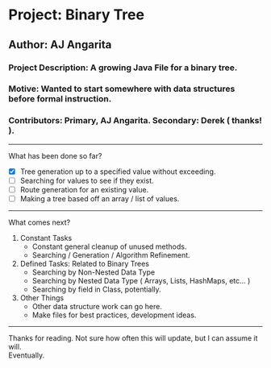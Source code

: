 # Project: Binary Tree
## Author: **AJ Angarita**
### Project Description: A growing Java File for a binary tree.
### Motive: Wanted to start somewhere with data structures before formal instruction.
### Contributors: Primary, AJ Angarita. Secondary: Derek ( thanks! ).
---

What has been done so far?
- [x] Tree generation up to a specified value without exceeding.
- [ ] Searching for values to see if they exist.
- [ ] Route generation for an existing value.
- [ ] Making a tree based off an array / list of values.

---

What comes next?
1. Constant Tasks
    - Constant general cleanup of unused methods.
    - Searching / Generation / Algorithm Refinement.
2. Defined Tasks: Related to Binary Trees
    - Searching by Non-Nested Data Type
    - Searching by Nested Data Type ( Arrays, Lists, HashMaps, etc... )
    - Searching by field in Class, potentially.
3. Other Things
    - Other data structure work can go here.
    - Make files for best practices, development ideas.

---

Thanks for reading. Not sure how often this will update, but I can assume it will.
<br/>
Eventually.